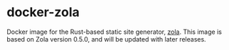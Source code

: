 # docker-zola

Docker image for the Rust-based static site generator, [zola](https://www.getzola.org/). This image is based on Zola version 0.5.0, and will be updated with later releases.
